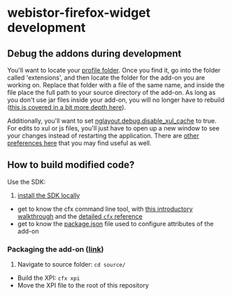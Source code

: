 webistor-firefox-widget development
===================================

## Debug the addons during development

You'll want to locate your [profile folder](http://support.mozilla.com/en-us/kb/Profiles#How_to_find_your_profile). Once you find it, go into the folder called 'extensions', and then locate the folder for the add-on you are working on. Replace that folder with a file of the same name, and inside the file place the full path to your source directory of the add-on. As long as you don't use jar files inside your add-on, you will no longer have to rebuild ([this is covered in a bit more depth here](https://developer.mozilla.org/en/Setting_up_extension_development_environment#Firefox_extension_proxy_file)).

Additionally, you'll want to set [nglayout.debug.disable_xul_cache](http://kb.mozillazine.org/Nglayout.debug.disable_xul_cache) to true. For edits to xul or js files, you'll just have to open up a new window to see your changes instead of restarting the application. There are [other preferences here](https://developer.mozilla.org/en/Setting_up_extension_development_environment#Development_preferences) that you may find useful as well.

## How to build modified code?

Use the SDK:

1. [install the SDK locally](https://developer.mozilla.org/en-US/Add-ons/SDK/Tutorials/Installation)
- get to know the cfx command line tool, with [this introductory walkthrough](https://developer.mozilla.org/en-US/Add-ons/SDK/Tutorials/Getting_started) and the [detailed `cfx` reference](https://developer.mozilla.org/en-US/Add-ons/SDK/Tools/cfx)
- get to know the [package.json](https://developer.mozilla.org/en-US/Add-ons/SDK/Tools/package_json) file used to configure attributes of the add-on

### Packaging the add-on ([link](https://developer.mozilla.org/en-US/Add-ons/SDK/Tutorials/Getting_started#Packaging_the_add-on))

1. Navigate to source folder: `cd source/`
- Build the XPI: `cfx xpi`
- Move the XPI file to the root of this repository
